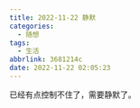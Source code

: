 ```yaml
---
title: 2022-11-22 静默
categories:
  - 随想
tags:
  - 生活
abbrlink: 3681214c
date: 2022-11-22 02:05:23
---
```


已经有点控制不住了，需要静默了。